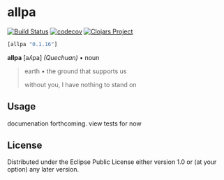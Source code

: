 # allpa
[![Build Status](https://travis-ci.org/mitchdzugan/allpa.svg?branch=master)](https://travis-ci.org/mitchdzugan/allpa)
[![codecov](https://codecov.io/gh/mitchdzugan/allpa/branch/master/graph/badge.svg)](https://codecov.io/gh/mitchdzugan/allpa)
[![Clojars Project](https://img.shields.io/clojars/v/allpa.svg)](https://clojars.org/allpa)

```clj
[allpa "0.1.16"]
```

**allpa** [aʎpa] *(Quechuan)* • noun
> earth • the ground that supports us
> 
> without you, I have nothing to stand on

## Usage

documenation forthcoming. view tests for now

## License

Distributed under the Eclipse Public License either version 1.0 or (at
your option) any later version.
